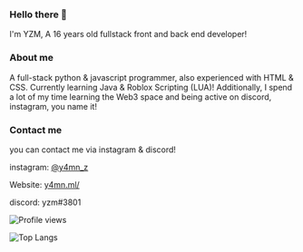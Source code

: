 ### Hello there 👋
I'm YZM, A 16 years old fullstack front and back end developer!

### About me
A full-stack python & javascript programmer, also experienced with HTML & CSS. Currently learning Java & Roblox Scripting (LUA)!
Additionally, I spend a lot of my time learning the Web3 space and being active on discord, instagram, you name it!

### Contact me
you can contact me via instagram & discord!

instagram: [@y4mn_z](https://instagram.com/y4mn_z)

Website: [y4mn.ml/](https://y4mn.netlify.app/)

discord: yzm#3801


![Profile views](https://gpvc.arturio.dev/y4mn)

![Top Langs](https://github-readme-stats.vercel.app/api/top-langs/?username=y4mn&theme=tokyonight)
